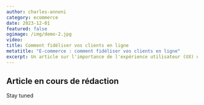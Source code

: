 ```yaml
---
author: charles-annoni
category: ecommerce
date: 2023-12-01
featured: false
ogimage: /img/demo-2.jpg
video: 
title: Comment fidéliser vos clients en ligne
metatitle: "E-commerce : comment fidéliser vos clients en ligne"
excerpt: Un article sur l'importance de l'expérience utilisateur (UX) dans le succès d'un site e-commerce.
---
```

## Article en cours de rédaction

Stay tuned